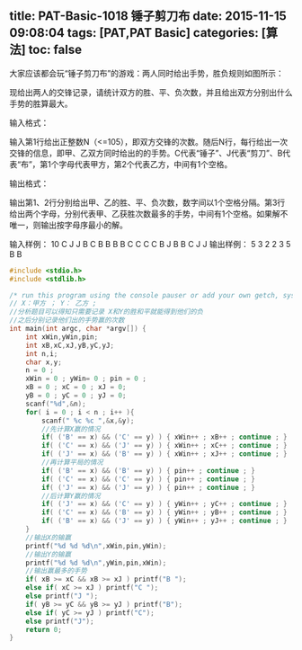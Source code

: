 title: PAT-Basic-1018  锤子剪刀布
date: 2015-11-15 09:08:04
tags: [PAT,PAT Basic]
categories: [算法]
toc: false
---
大家应该都会玩“锤子剪刀布”的游戏：两人同时给出手势，胜负规则如图所示：


现给出两人的交锋记录，请统计双方的胜、平、负次数，并且给出双方分别出什么手势的胜算最大。

输入格式：

输入第1行给出正整数N（<=105），即双方交锋的次数。随后N行，每行给出一次交锋的信息，即甲、乙双方同时给出的的手势。C代表“锤子”、J代表“剪刀”、B代表“布”，第1个字母代表甲方，第2个代表乙方，中间有1个空格。

输出格式：

输出第1、2行分别给出甲、乙的胜、平、负次数，数字间以1个空格分隔。第3行给出两个字母，分别代表甲、乙获胜次数最多的手势，中间有1个空格。如果解不唯一，则输出按字母序最小的解。

输入样例：
10
C J
J B
C B
B B
B C
C C
C B
J B
B C
J J
输出样例：
5 3 2
2 3 5
B B
```c
#include <stdio.h>
#include <stdlib.h>

/* run this program using the console pauser or add your own getch, system("pause") or input loop */
// X：甲方 ； Y： 乙方 ; 
//分析题目可以得知只需要记录 X和Y的胜和平就能得到他们的负
//之后分别记录他们出的手势赢的次数 
int main(int argc, char *argv[]) {
    int xWin,yWin,pin;
    int xB,xC,xJ,yB,yC,yJ;
    int n,i;
    char x,y;
    n = 0 ;
    xWin = 0 ; yWin= 0 ; pin = 0 ;
    xB = 0 ; xC = 0 ; xJ = 0;
    yB = 0 ; yC = 0 ; yJ = 0;
    scanf("%d",&n);
    for( i = 0 ; i < n ; i++ ){
        scanf(" %c %c ",&x,&y);
        //先计算X赢的情况 
        if( ('B' == x) && ('C' == y) ) { xWin++ ; xB++ ; continue ; }
        if( ('C' == x) && ('J' == y) ) { xWin++ ; xC++ ; continue ; }
        if( ('J' == x) && ('B' == y) ) { xWin++ ; xJ++ ; continue ; }
        //再计算平局的情况 
        if( ('B' == x) && ('B' == y) ) { pin++ ; continue ; }
        if( ('C' == x) && ('C' == y) ) { pin++ ; continue ; }
        if( ('J' == x) && ('J' == y) ) { pin++ ; continue ; }
        //后计算Y赢的情况
        if( ('J' == x) && ('C' == y) ) { yWin++ ; yC++ ; continue ; } 
        if( ('C' == x) && ('B' == y) ) { yWin++ ; yB++ ; continue ; } 
        if( ('B' == x) && ('J' == y) ) { yWin++ ; yJ++ ; continue ; } 
    } 
    //输出X的输赢 
    printf("%d %d %d\n",xWin,pin,yWin);
    //输出Y的输赢 
    printf("%d %d %d\n",yWin,pin,xWin);
    //输出赢最多的手势
    if( xB >= xC && xB >= xJ ) printf("B ");
    else if( xC >= xJ ) printf("C ");
    else printf("J ");
    if( yB >= yC && yB >= yJ ) printf("B");
    else if( yC >= yJ ) printf("C");
    else printf("J");
    return 0;
}
```
